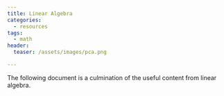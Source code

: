 ```yaml
---
title: Linear Algebra
categories:
  - resources
tags:
  - math
header:
  teaser: /assets/images/pca.png

---
```


The following document is a culmination of the useful content from linear algebra.


